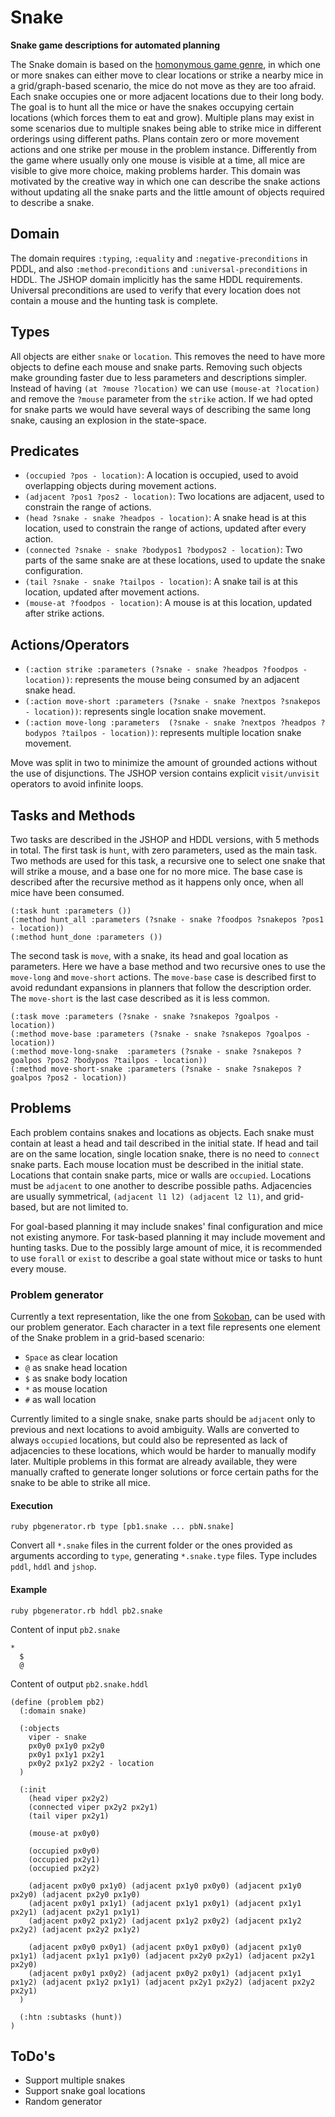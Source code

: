 # Snake
**Snake game descriptions for automated planning**

The Snake domain is based on the [homonymous game genre](https://en.wikipedia.org/wiki/Snake_(video_game_genre)), in which one or more snakes can either move to clear locations or strike a nearby mice in a grid/graph-based scenario, the mice do not move as they are too afraid.
Each snake occupies one or more adjacent locations due to their long body.
The goal is to hunt all the mice or have the snakes occupying certain locations (which forces them to eat and grow).
Multiple plans may exist in some scenarios due to multiple snakes being able to strike mice in different orderings using different paths.
Plans contain zero or more movement actions and one strike per mouse in the problem instance.
Differently from the game where usually only one mouse is visible at a time, all mice are visible to give more choice, making problems harder.
This domain was motivated by the creative way in which one can describe the snake actions without updating all the snake parts and the little amount of objects required to describe a snake.

## Domain
The domain requires ``:typing``, ``:equality`` and ``:negative-preconditions`` in PDDL, and also ``:method-preconditions`` and ``:universal-preconditions`` in HDDL.
The JSHOP domain implicitly has the same HDDL requirements.
Universal preconditions are used to verify that every location does not contain a mouse and the hunting task is complete.

## Types
All objects are either ``snake`` or ``location``.
This removes the need to have more objects to define each mouse and snake parts.
Removing such objects make grounding faster due to less parameters and descriptions simpler.
Instead of having ``(at ?mouse ?location)`` we can use ``(mouse-at ?location)`` and remove the ``?mouse`` parameter from the ``strike`` action.
If we had opted for snake parts we would have several ways of describing the same long snake, causing an explosion in the state-space.

## Predicates
- ``(occupied ?pos - location)``: A location is occupied, used to avoid overlapping objects during movement actions.
- ``(adjacent ?pos1 ?pos2 - location)``: Two locations are adjacent, used to constrain the range of actions.
- ``(head ?snake - snake ?headpos - location)``: A snake head is at this location, used to constrain the range of actions, updated after every action.
- ``(connected ?snake - snake ?bodypos1 ?bodypos2 - location)``: Two parts of the same snake are at these locations, used to update the snake configuration.
- ``(tail ?snake - snake ?tailpos - location)``: A snake tail is at this location, updated after movement actions.
- ``(mouse-at ?foodpos - location)``: A mouse is at this location, updated after strike actions.

## Actions/Operators
- ``(:action strike :parameters (?snake - snake ?headpos ?foodpos - location))``: represents the mouse being consumed by an adjacent snake head.
- ``(:action move-short :parameters (?snake - snake ?nextpos ?snakepos - location))``: represents single location snake movement.
- ``(:action move-long :parameters  (?snake - snake ?nextpos ?headpos ?bodypos ?tailpos - location))``: represents multiple location snake movement.

Move was split in two to minimize the amount of grounded actions without the use of disjunctions.
The JSHOP version contains explicit ``visit/unvisit`` operators to avoid infinite loops.

## Tasks and Methods
Two tasks are described in the JSHOP and HDDL versions, with 5 methods in total.
The first task is ``hunt``, with zero parameters, used as the main task.
Two methods are used for this task, a recursive one to select one snake that will strike a mouse, and a base one for no more mice.
The base case is described after the recursive method as it happens only once, when all mice have been consumed.

```
(:task hunt :parameters ())
(:method hunt_all :parameters (?snake - snake ?foodpos ?snakepos ?pos1 - location))
(:method hunt_done :parameters ())
```

The second task is ``move``, with a snake, its head and goal location as parameters.
Here we have a base method and two recursive ones to use the ``move-long`` and ``move-short`` actions.
The ``move-base`` case is described first to avoid redundant expansions in planners that follow the description order.
The ``move-short`` is the last case described as it is less common.

```
(:task move :parameters (?snake - snake ?snakepos ?goalpos - location))
(:method move-base :parameters (?snake - snake ?snakepos ?goalpos - location))
(:method move-long-snake  :parameters (?snake - snake ?snakepos ?goalpos ?pos2 ?bodypos ?tailpos - location))
(:method move-short-snake :parameters (?snake - snake ?snakepos ?goalpos ?pos2 - location))
```

## Problems
Each problem contains snakes and locations as objects.
Each snake must contain at least a head and tail described in the initial state.
If head and tail are on the same location, single location snake, there is no need to ``connect`` snake parts.
Each mouse location must be described in the initial state.
Locations that contain snake parts, mice or walls are ``occupied``.
Locations must be ``adjacent`` to one another to describe possible paths.
Adjacencies are usually symmetrical, ``(adjacent l1 l2) (adjacent l2 l1)``, and grid-based, but are not limited to.

For goal-based planning it may include snakes' final configuration and mice not existing anymore.
For task-based planning it may include movement and hunting tasks.
Due to the possibly large amount of mice, it is recommended to use ``forall`` or ``exist`` to describe a goal state without mice or tasks to hunt every mouse.

### Problem generator
Currently a text representation, like the one from [Sokoban](http://www.sokobano.de/wiki/index.php?title=Level_format), can be used with our problem generator.
Each character in a text file represents one element of the Snake problem in a grid-based scenario:
- ``Space`` as clear location
- ``@`` as snake head location
- ``$`` as snake body location
- ``*`` as mouse location
- ``#`` as wall location

Currently limited to a single snake, snake parts should be ``adjacent`` only to previous and next locations to avoid ambiguity.
Walls are converted to always ``occupied`` locations, but could also be represented as lack of adjacencies to these locations, which would be harder to manually modify later.
Multiple problems in this format are already available, they were manually crafted to generate longer solutions or force certain paths for the snake to be able to strike all mice.

#### Execution
```
ruby pbgenerator.rb type [pb1.snake ... pbN.snake]
```

Convert all ``*.snake`` files in the current folder or the ones provided as arguments according to ``type``, generating ``*.snake.type`` files.
Type includes ``pddl``, ``hddl`` and ``jshop``.

#### Example
```
ruby pbgenerator.rb hddl pb2.snake
```

Content of input ``pb2.snake``
```
*  
  $
  @
```

Content of output ``pb2.snake.hddl``
```
(define (problem pb2)
  (:domain snake)

  (:objects
    viper - snake
    px0y0 px1y0 px2y0
    px0y1 px1y1 px2y1
    px0y2 px1y2 px2y2 - location
  )

  (:init
    (head viper px2y2)
    (connected viper px2y2 px2y1)
    (tail viper px2y1)

    (mouse-at px0y0)

    (occupied px0y0)
    (occupied px2y1)
    (occupied px2y2)

    (adjacent px0y0 px1y0) (adjacent px1y0 px0y0) (adjacent px1y0 px2y0) (adjacent px2y0 px1y0)
    (adjacent px0y1 px1y1) (adjacent px1y1 px0y1) (adjacent px1y1 px2y1) (adjacent px2y1 px1y1)
    (adjacent px0y2 px1y2) (adjacent px1y2 px0y2) (adjacent px1y2 px2y2) (adjacent px2y2 px1y2)

    (adjacent px0y0 px0y1) (adjacent px0y1 px0y0) (adjacent px1y0 px1y1) (adjacent px1y1 px1y0) (adjacent px2y0 px2y1) (adjacent px2y1 px2y0)
    (adjacent px0y1 px0y2) (adjacent px0y2 px0y1) (adjacent px1y1 px1y2) (adjacent px1y2 px1y1) (adjacent px2y1 px2y2) (adjacent px2y2 px2y1)
  )

  (:htn :subtasks (hunt))
)
```

## ToDo's
- Support multiple snakes
- Support snake goal locations
- Random generator